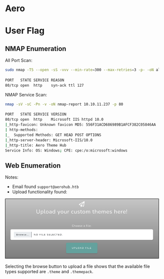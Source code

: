 # Aero

# User Flag

## NMAP Enumeration

All Port Scan:

```bash
sudo nmap -T5 --open -sS -vvv --min-rate=300 --max-retries=3 -p- -oN all-ports-nmap-report 10.10.11.237

PORT   STATE SERVICE REASON
80/tcp open  http    syn-ack ttl 127
```

NMAP Service Scan:

```bash
nmap -sV -sC -Pn -v -oN nmap-report 10.10.11.237 -p 80

PORT   STATE SERVICE VERSION
80/tcp open  http    Microsoft IIS httpd 10.0
|_http-favicon: Unknown favicon MD5: 556F31ACD686989B1AFCF382C05846AA
| http-methods: 
|_  Supported Methods: GET HEAD POST OPTIONS
|_http-server-header: Microsoft-IIS/10.0
|_http-title: Aero Theme Hub
Service Info: OS: Windows; CPE: cpe:/o:microsoft:windows
```

## Web Enumeration

Notes:

* Email found `support@aerohub.htb`
* Upload functionality found:

![Upload Page](https://github.com/timmccann222/Public-Writeups-Library/blob/main/HackTheBox/Windows%20Machines/Aero/Images/Upload%20Page.png)

Selecting the browse button to upload a file shows that the available file types supported are `.theme` and `.themepack`.








